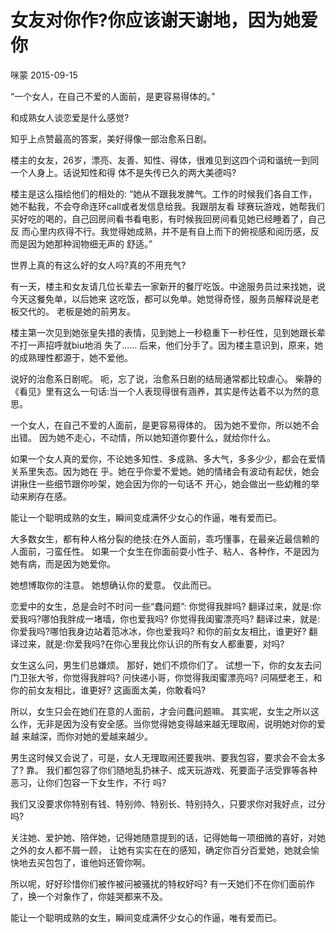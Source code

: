 # 女友对你作?你应该谢天谢地，因为她爱你

咪蒙 2015-09-15

“一个女人，在自己不爱的人面前，是更容易得体的。”

和成熟女人谈恋爱是什么感觉?

知乎上点赞最高的答案，美好得像一部治愈系日剧。

楼主的女友，26岁，漂亮、友善、知性、得体，很难见到这四个词和谐统一到同一个人身上。话说知性和得 体不是失传已久的两大美德吗?

楼主是这么描绘他们的相处的: “她从不跟我发脾气。工作的时候我们各自工作，她不黏我，不会夺命连环call或者发信息给我。我跟朋友看 球赛玩游戏，她帮我们买好吃的喝的，自己回房间看书看电影，有时候我回房间看见她已经睡着了，自己反 而心里内疚得不行。我觉得她成熟，并不是有自上而下的俯视感和阅历感，反而是因为她那种润物细无声的 舒适。”

世界上真的有这么好的女人吗?真的不用充气?

有一天，楼主和女友请几位长辈去一家新开的餐厅吃饭。中途服务员过来找她，说今天这餐免单，以后她来 这吃饭，都可以免单。她觉得奇怪，服务员解释说是老板交代的。
老板是她的前男友。

楼主第一次见到她张皇失措的表情，见到她上一秒稳重下一秒任性，见到她跟长辈不打一声招呼就biu地消 失了......
后来，他们分手了。因为楼主意识到，原来，她的成熟理性都源于，她不爱他。

说好的治愈系日剧呢。
呃，忘了说，治愈系日剧的结局通常都比较虐心。 柴静的《看见》里有这么一句话:当一个人表现得很有涵养，其实是传达着不以为然的意思。

一个女人，在自己不爱的人面前，是更容易得体的。 因为她不爱你，所以她不会出错。 因为她不走心，不动情，所以她知道你要什么，就给你什么。

如果一个女人真的爱你，不论她多知性、多成熟、多大气，多多少少，都会在爱情关系里失态。因为她在 乎。她在乎你爱不爱她。她的情绪会有波动有起伏，她会讲揪住一些细节跟你吵架，她会因为你的一句话不 开心，她会做出一些幼稚的举动来刷存在感。

能让一个聪明成熟的女生，瞬间变成满怀少女心的作逼，唯有爱而已。

大多数女生，都有种人格分裂的绝技:在外人面前，乖巧懂事，在最亲近最信赖的人面前，刁蛮任性。 如果一个女生在你面前耍小性子、粘人、各种作，不是因为她有病，而是因为她爱你。

她想博取你的注意。 她想确认你的爱意。 仅此而已。

恋爱中的女生，总是会时不时问一些“蠢问题”:
你觉得我胖吗? 翻译过来，就是:你爱我吗?哪怕我胖成一堵墙，你也爱我吗? 你觉得我闺蜜漂亮吗? 翻译过来，就是:你爱我吗?哪怕我身边站着范冰冰，你也爱我吗? 和你的前女友相比，谁更好? 翻译过来，就是:你爱我吗?在你心里我比你认识的所有女人都重要，对吗?

女生这么问，男生们总嫌烦。 那好，她们不烦你们了。 试想一下，你的女友去问门卫张大爷，你觉得我胖吗? 问快递小哥，你觉得我闺蜜漂亮吗? 问隔壁老王，和你的前女友相比，谁更好? 这画面太美，你敢看吗?

所以，女生只会在她们在意的人面前，才会问蠢问题嘛。 其实呢，女生之所以这么作，无非是因为没有安全感。当你觉得她变得越来越无理取闹，说明她对你的爱越 来越深，而你对她的爱越来越少。

男生这时候又会说了，可是，女人无理取闹还要我哄、要我包容，要求会不会太多了?
靠。 我们都包容了你们随地乱扔袜子、成天玩游戏、死要面子活受罪等各种恶习，让你们包容一下女生作，不行 吗?

我们又没要求你特别有钱、特别帅、特别长、特别持久，只要求你对我好点，过分吗?

关注她、爱护她、陪伴她，记得她随意提到的话，记得她每一项细微的喜好，对她之外的女人都不屑一顾， 让她有实实在在的感知，确定你百分百爱她，她就会愉快地去买包包了，谁他妈还管你啊。

所以呢，好好珍惜你们被作被问被骚扰的特权好吗? 有一天她们不在你们面前作了，换一个对象作了，你娃哭都来不及。

能让一个聪明成熟的女生，瞬间变成满怀少女心的作逼，唯有爱而已。